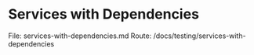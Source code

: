 # Services with Dependencies

File: services-with-dependencies.md
Route: /docs/testing/services-with-dependencies
